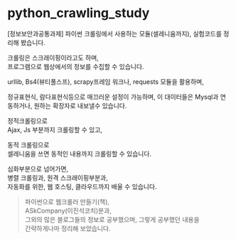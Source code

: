 # python_crawling_study
[정보보안과공통과제] 파이썬 크롤링에서 사용하는 모듈(셀레니움까지), 실험코드를 정리해 봤습니다.

크롤링은 스크래이핑이라고도 하며,  
프로그램으로 웹상에서의 정보를 수집할 수 있습니다.

urllib, Bs4(뷰티풀스프), scrapy프레임 워크나, requests 모듈을 활용하며,

정규표현식, 람다표현식등으로 매끄러운 설정이 가능하며, 이 대이터들은 Mysql과 연동하거나, 원하는 확장자로 내보낼수 있습니다.

정적크롤링으로   
Ajax, Js 부분까지 크롤링할 수 있고,

동적 크롤링으로  
셀레니움을 쓰면 동적인 내용까지 크롤링할 수 있습니다.

심화부분으로 넘어가면,  
병렬 크롤링과, 원격 스크래이핑부분과,  
자동화를 위한, 웹 호스팅, 클라우드까지 배울 수 있습니다.

> 파이썬으로 웹크롤러 만들기(책),  
ASkCompany(이진석코치)분과,  
그외의 많은 블로그들의 정보로 공부했으며, 그렇게 공부했던 내용을  
간략하게나마 정리해 보았습니다.

